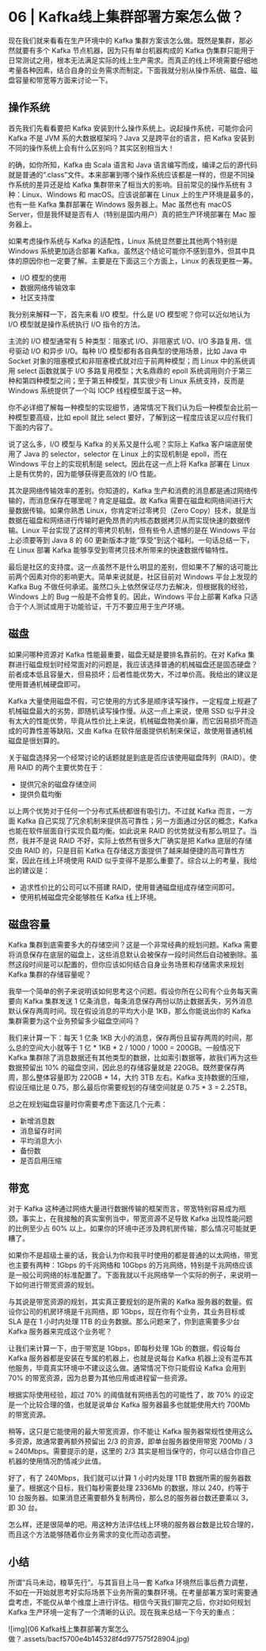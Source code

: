 # 06 | Kafka线上集群部署方案怎么做？

现在我们就来看看在生产环境中的 Kafka 集群方案该怎么做。既然是集群，那必然就要有多个 Kafka 节点机器，因为只有单台机器构成的 Kafka 伪集群只能用于日常测试之用，根本无法满足实际的线上生产需求。而真正的线上环境需要仔细地考量各种因素，结合自身的业务需求而制定。下面我就分别从操作系统、磁盘、磁盘容量和带宽等方面来讨论一下。

## 操作系统

首先我们先看看要把 Kafka 安装到什么操作系统上。说起操作系统，可能你会问 Kafka 不是 JVM 系的大数据框架吗？Java 又是跨平台的语言，把 Kafka 安装到不同的操作系统上会有什么区别吗？其实区别相当大！

的确，如你所知，Kafka 由 Scala 语言和 Java 语言编写而成，编译之后的源代码就是普通的“.class”文件。本来部署到哪个操作系统应该都是一样的，但是不同操作系统的差异还是给 Kafka 集群带来了相当大的影响。目前常见的操作系统有 3 种：Linux、Windows 和 macOS。应该说部署在 Linux 上的生产环境是最多的，也有一些 Kafka 集群部署在 Windows 服务器上。Mac 虽然也有 macOS Server，但是我怀疑是否有人（特别是国内用户）真的把生产环境部署在 Mac 服务器上。

如果考虑操作系统与 Kafka 的适配性，Linux 系统显然要比其他两个特别是 Windows 系统更加适合部署 Kafka。虽然这个结论可能你不感到意外，但其中具体的原因你也一定要了解。主要是在下面这三个方面上，Linux 的表现更胜一筹。

+ I/O 模型的使用
+ 数据网络传输效率
+ 社区支持度

我分别来解释一下，首先来看 I/O 模型。什么是 I/O 模型呢？你可以近似地认为 I/O 模型就是操作系统执行 I/O 指令的方法。

主流的 I/O 模型通常有 5 种类型：阻塞式 I/O、非阻塞式 I/O、I/O 多路复用、信号驱动 I/O 和异步 I/O。每种 I/O 模型都有各自典型的使用场景，比如 Java 中 Socket 对象的阻塞模式和非阻塞模式就对应于前两种模型；而 Linux 中的系统调用 select 函数就属于 I/O 多路复用模型；大名鼎鼎的 epoll 系统调用则介于第三种和第四种模型之间；至于第五种模型，其实很少有 Linux 系统支持，反而是 Windows 系统提供了一个叫 IOCP 线程模型属于这一种。

你不必详细了解每一种模型的实现细节，通常情况下我们认为后一种模型会比前一种模型要高级，比如 epoll 就比 select 要好，了解到这一程度应该足以应付我们下面的内容了。

说了这么多，I/O 模型与 Kafka 的关系又是什么呢？实际上 Kafka 客户端底层使用了 Java 的 selector，selector 在 Linux 上的实现机制是 epoll，而在 Windows 平台上的实现机制是 select。因此在这一点上将 Kafka 部署在 Linux 上是有优势的，因为能够获得更高效的 I/O 性能。

其次是网络传输效率的差别。你知道的，Kafka 生产和消费的消息都是通过网络传输的，而消息保存在哪里呢？肯定是磁盘。故 Kafka 需要在磁盘和网络间进行大量数据传输。如果你熟悉 Linux，你肯定听过零拷贝（Zero Copy）技术，就是当数据在磁盘和网络进行传输时避免昂贵的内核态数据拷贝从而实现快速的数据传输。Linux 平台实现了这样的零拷贝机制，但有些令人遗憾的是在 Windows 平台上必须要等到 Java 8 的 60 更新版本才能“享受”到这个福利。一句话总结一下，在 Linux 部署 Kafka 能够享受到零拷贝技术所带来的快速数据传输特性。

最后是社区的支持度。这一点虽然不是什么明显的差别，但如果不了解的话可能比前两个因素对你的影响更大。简单来说就是，社区目前对 Windows 平台上发现的 Kafka Bug 不做任何承诺。虽然口头上依然保证尽力去解决，但根据我的经验，Windows 上的 Bug 一般是不会修复的。因此，Windows 平台上部署 Kafka 只适合于个人测试或用于功能验证，千万不要应用于生产环境。

## 磁盘

如果问哪种资源对 Kafka 性能最重要，磁盘无疑是要排名靠前的。在对 Kafka 集群进行磁盘规划时经常面对的问题是，我应该选择普通的机械磁盘还是固态硬盘？前者成本低且容量大，但易损坏；后者性能优势大，不过单价高。我给出的建议是使用普通机械硬盘即可。

Kafka 大量使用磁盘不假，可它使用的方式多是顺序读写操作，一定程度上规避了机械磁盘最大的劣势，即随机读写操作慢。从这一点上来说，使用 SSD 似乎并没有太大的性能优势，毕竟从性价比上来说，机械磁盘物美价廉，而它因易损坏而造成的可靠性差等缺陷，又由 Kafka 在软件层面提供机制来保证，故使用普通机械磁盘是很划算的。

关于磁盘选择另一个经常讨论的话题就是到底是否应该使用磁盘阵列（RAID）。使用 RAID 的两个主要优势在于：

+ 提供冗余的磁盘存储空间
+ 提供负载均衡

以上两个优势对于任何一个分布式系统都很有吸引力。不过就 Kafka 而言，一方面 Kafka 自己实现了冗余机制来提供高可靠性；另一方面通过分区的概念，Kafka 也能在软件层面自行实现负载均衡。如此说来 RAID 的优势就没有那么明显了。当然，我并不是说 RAID 不好，实际上依然有很多大厂确实是把 Kafka 底层的存储交由 RAID 的，只是目前 Kafka 在存储这方面提供了越来越便捷的高可靠性方案，因此在线上环境使用 RAID 似乎变得不是那么重要了。综合以上的考量，我给出的建议是：

+ 追求性价比的公司可以不搭建 RAID，使用普通磁盘组成存储空间即可。
+ 使用机械磁盘完全能够胜任 Kafka 线上环境。

## 磁盘容量

Kafka 集群到底需要多大的存储空间？这是一个非常经典的规划问题。Kafka 需要将消息保存在底层的磁盘上，这些消息默认会被保存一段时间然后自动被删除。虽然这段时间是可以配置的，但你应该如何结合自身业务场景和存储需求来规划 Kafka 集群的存储容量呢？

我举一个简单的例子来说明该如何思考这个问题。假设你所在公司有个业务每天需要向 Kafka 集群发送 1 亿条消息，每条消息保存两份以防止数据丢失，另外消息默认保存两周时间。现在假设消息的平均大小是 1KB，那么你能说出你的 Kafka 集群需要为这个业务预留多少磁盘空间吗？

我们来计算一下：每天 1 亿条 1KB 大小的消息，保存两份且留存两周的时间，那么总的空间大小就等于 1 亿 * 1KB * 2 / 1000 / 1000 = 200GB。一般情况下 Kafka 集群除了消息数据还有其他类型的数据，比如索引数据等，故我们再为这些数据预留出 10% 的磁盘空间，因此总的存储容量就是 220GB。既然要保存两周，那么整体容量即为 220GB * 14，大约 3TB 左右。Kafka 支持数据的压缩，假设压缩比是 0.75，那么最后你需要规划的存储空间就是 0.75 * 3 = 2.25TB。

总之在规划磁盘容量时你需要考虑下面这几个元素：

+ 新增消息数
+ 消息留存时间
+ 平均消息大小
+ 备份数
+ 是否启用压缩

## 带宽

对于 Kafka 这种通过网络大量进行数据传输的框架而言，带宽特别容易成为瓶颈。事实上，在我接触的真实案例当中，带宽资源不足导致 Kafka 出现性能问题的比例至少占 60% 以上。如果你的环境中还涉及跨机房传输，那么情况可能就更糟了。

如果你不是超级土豪的话，我会认为你和我平时使用的都是普通的以太网络，带宽也主要有两种：1Gbps 的千兆网络和 10Gbps 的万兆网络，特别是千兆网络应该是一般公司网络的标准配置了。下面我就以千兆网络举一个实际的例子，来说明一下如何进行带宽资源的规划。

与其说是带宽资源的规划，其实真正要规划的是所需的 Kafka 服务器的数量。假设你公司的机房环境是千兆网络，即 1Gbps，现在你有个业务，其业务目标或 SLA 是在 1 小时内处理 1TB 的业务数据。那么问题来了，你到底需要多少台 Kafka 服务器来完成这个业务呢？

让我们来计算一下，由于带宽是 1Gbps，即每秒处理 1Gb 的数据，假设每台 Kafka 服务器都是安装在专属的机器上，也就是说每台 Kafka 机器上没有混布其他服务，毕竟真实环境中不建议这么做。通常情况下你只能假设 Kafka 会用到 70% 的带宽资源，因为总要为其他应用或进程留一些资源。

根据实际使用经验，超过 70% 的阈值就有网络丢包的可能性了，故 70% 的设定是一个比较合理的值，也就是说单台 Kafka 服务器最多也就能使用大约 700Mb 的带宽资源。

稍等，这只是它能使用的最大带宽资源，你不能让 Kafka 服务器常规性使用这么多资源，故通常要再额外预留出 2/3 的资源，即单台服务器使用带宽 700Mb / 3  ≈  240Mbps。需要提示的是，这里的 2/3 其实是相当保守的，你可以结合你自己机器的使用情况酌情减少此值。

好了，有了 240Mbps，我们就可以计算 1 小时内处理 1TB 数据所需的服务器数量了。根据这个目标，我们每秒需要处理 2336Mb 的数据，除以 240，约等于 10 台服务器。如果消息还需要额外复制两份，那么总的服务器台数还要乘以 3，即 30 台。

怎么样，还是很简单的吧。用这种方法评估线上环境的服务器台数是比较合理的，而且这个方法能够随着你业务需求的变化而动态调整。

## 小结

所谓“兵马未动，粮草先行”。与其盲目上马一套 Kafka 环境然后事后费力调整，不如在一开始就思考好实际场景下业务所需的集群环境。在考量部署方案时需要通盘考虑，不能仅从单个维度上进行评估。相信今天我们聊完之后，你对如何规划 Kafka 生产环境一定有了一个清晰的认识。现在我来总结一下今天的重点：

![img](06  Kafka线上集群部署方案怎么做？.assets/bacf5700e4b145328f4d977575f28904.jpg)



